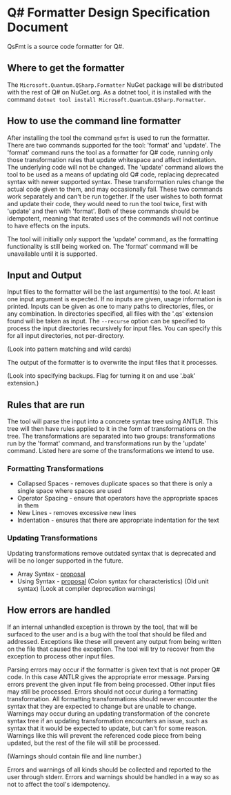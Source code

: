 ﻿# Q# Formatter Design Specification Document

QsFmt is a source code formatter for Q#.

## Where to get the formatter

The `Microsoft.Quantum.QSharp.Formatter` NuGet package will be distributed with the rest of Q# on NuGet.org.
As a dotnet tool, it is installed with the command `dotnet tool install Microsoft.Quantum.QSharp.Formatter`.

## How to use the command line formatter

After installing the tool the command `qsfmt` is used to run the formatter.
There are two commands supported for the tool: 'format' and 'update'.
The 'format' command runs the tool as a formatter for Q# code, running only those transformation rules that update whitespace and affect indentation. The underlying code will not be changed.
The 'update' command allows the tool to be used as a means of updating old Q# code, replacing deprecated syntax with newer supported syntax. These transformation rules change the actual code given to them, and may occasionally fail.
These two commands work separately and can't be run together. If the user wishes to both format and update their code, they would need to run the tool twice, first with 'update' and then with 'format'.
Both of these commands should be idempotent, meaning that iterated uses of the commands will not continue to have effects on the inputs.

The tool will initially only support the 'update' command, as the formatting functionality is still being worked on. The 'format' command will be unavailable until it is supported.

## Input and Output
Input files to the formatter will be the last argument(s) to the tool.
At least one input argument is expected. If no inputs are given, usage information is printed.
Inputs can be given as one to many paths to directories, files, or any combination. In directories specified, all files with the '.qs' extension found will be taken as input.
The `--recurse` option can be specified to process the input directories recursively for input files. You can specify this for all input directories, not per-directory.

(Look into pattern matching and wild cards)

The output of the formatter is to overwrite the input files that it processes.

(Look into specifying backups. Flag for turning it on and use '.bak' extension.)

## Rules that are run

The tool will parse the input into a concrete syntax tree using ANTLR. This tree will then have rules applied to it in the form of transformations on the tree.
The transformations are separated into two groups: transformations run by the 'format' command, and transformations run by the 'update' command.
Listed here are some of the transformations we intend to use.

### Formatting Transformations

 - Collapsed Spaces - removes duplicate spaces so that there is only a single space where spaces are used
 - Operator Spacing - ensure that operators have the appropriate spaces in them
 - New Lines - removes excessive new lines
 - Indentation - ensures that there are appropriate indentation for the text

### Updating Transformations

Updating transformations remove outdated syntax that is deprecated and will be no longer supported in the future.

 - Array Syntax - [proposal](https://github.com/microsoft/qsharp-language/blob/main/Approved/2-enhanced-array-literals.md)
 - Using Syntax - [proposal](https://github.com/microsoft/qsharp-language/blob/main/Approved/1-implicitly-scoped-qubit-allocation.md)
 (Colon syntax for characteristics)
 (Old unit syntax)
 (Look at compiler deprecation warnings)

## How errors are handled

If an internal unhandled exception is thrown by the tool, that will be surfaced to the user and is a bug with the tool that should be filed and addressed.
Exceptions like these will prevent any output from being written on the file that caused the exception. The tool will try to recover from the exception to process other input files.

Parsing errors may occur if the formatter is given text that is not proper Q# code. In this case ANTLR gives the appropriate error message.
Parsing errors prevent the given input file from being processed. Other input files may still be processed.
Errors should not occur during a formatting transformation. All formatting transformations should never encounter the syntax that they are expected to change but are unable to change.
Warnings may occur during an updating transformation of the concrete syntax tree if an updating transformation encounters an issue, such as syntax that it would be expected to update, but can't for some reason.
Warnings like this will prevent the referenced code piece from being updated, but the rest of the file will still be processed.

(Warnings should contain file and line number.)

Errors and warnings of all kinds should be collected and reported to the user through stderr.
Errors and warnings should be handled in a way so as not to affect the tool's idempotency.
